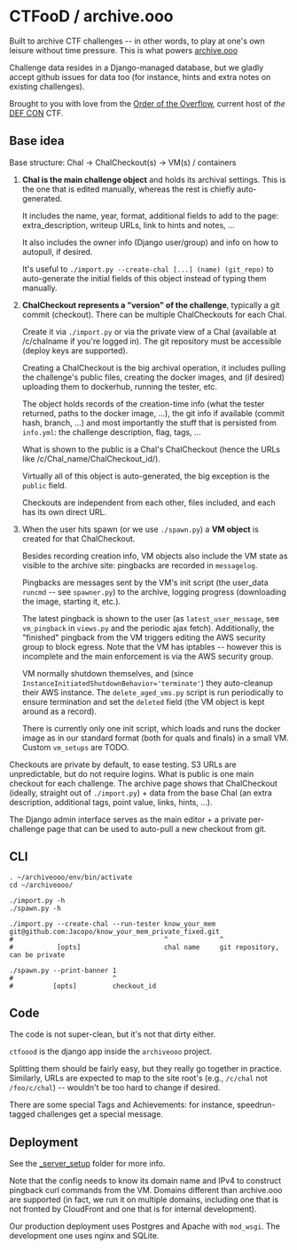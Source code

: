 # CTFooD / archive.ooo

Built to archive CTF challenges -- in other words, to play at one's own leisure without time pressure. This is what powers [archive.ooo](https://archive.ooo)

Challenge data resides in a Django-managed database, but we gladly accept github issues for data too (for instance, hints and extra notes on existing challenges).

Brought to you with love from the <a href="https://oooverflow.io">Order of the Overflow</a>, current host of *the* <a href="https://defcon.org">DEF CON</a> CTF.


## Base idea

Base structure: Chal -> ChalCheckout(s) -> VM(s) / containers

  1. **Chal is the main challenge object** and holds its archival settings. This is the one that is edited manually, whereas the rest is chiefly auto-generated.

     It includes the name, year, format, additional fields to add to the page: extra_description, writeup URLs, link to hints and notes, ...

     It also includes the owner info (Django user/group) and info on how to autopull, if desired.

     It's useful to `./import.py --create-chal [...] (name) (git_repo)` to auto-generate the initial fields of this object instead of typing them manually.



  2. **ChalCheckout represents a "version" of the challenge**, typically a git commit (checkout). There can be multiple ChalCheckouts for each Chal.

     Create it via `./import.py` or via the private view of a Chal (available at /c/chalname if you're logged in). The git repository must be accessible (deploy keys are supported).

     Creating a ChalCheckout is the big archival operation, it includes pulling the challenge's public files, creating the docker images, and (if desired) uploading them to dockerhub, running the tester, etc.

     The object holds records of the creation-time info (what the tester returned, paths to the docker image, ...), the git info if available (commit hash, branch, ...) and
     most importantly the stuff that is persisted from `info.yml`: the challenge description, flag, tags, ...

     What is shown to the public is a Chal's ChalCheckout (hence the URLs like /c/Chal_name/ChalCheckout_id/).

     Virtually all of this object is auto-generated, the big exception is the `public` field.

     Checkouts are independent from each other, files included, and each has its own direct URL.



  3. When the user hits spawn (or we use `./spawn.py`) a **VM object** is created for that ChalCheckout.

     Besides recording creation info, VM objects also include the VM state as visible to the archive site: pingbacks are recorded in `messagelog`.

     Pingbacks are messages sent by the VM's init script (the user_data `runcmd` -- see `spawner.py`) to the archive, logging progress (downloading the image, starting it, etc.).

     The latest pingback is shown to the user (as `latest_user_message`, see `vm_pingback` in `views.py` and the periodic ajax fetch).
     Additionally, the "finished" pingback from the VM triggers editing the AWS security group to block egress.
     Note that the VM has iptables -- however this is incomplete and the main enforcement is via the AWS security group.

     VM normally shutdown themselves, and (since `InstanceInitiatedShutdownBehavior='terminate'`) they auto-cleanup their AWS instance.
     The `delete_aged_vms.py` script is run periodically to ensure termination and set the `deleted` field (the VM object is kept around as a record).

     There is currently only one init script, which loads and runs the docker image as in our standard format (both for quals and finals) in a small VM. Custom `vm_setups` are TODO.


Checkouts are private by default, to ease testing. S3 URLs are unpredictable, but do not require logins.
What is public is one main checkout for each challenge. The archive page shows that ChalCheckout (ideally, straight out of `./import.py`) + data from the base Chal (an extra description, additional tags, point value, links, hints, ...).

The Django admin interface serves as the main editor + a private per-challenge page that can be used to auto-pull a new checkout from git.

## CLI

```
. ~/archiveooo/env/bin/activate
cd ~/archiveooo/

./import.py -h
./spawn.py -h

./import.py --create-chal --run-tester know_your_mem git@github.com:Jacopo/know_your_mem_private_fixed.git
#                                      ^             ^
#           [opts]                     chal name     git repository, can be private

./spawn.py --print-banner 1
#                         ^
#          [opts]         checkout_id
```

## Code
The code is not super-clean, but it's not that dirty either.

`ctfoood` is the django app inside the `archiveooo` project.

Splitting them should be fairly easy, but they really go together in practice. Similarly, URLs are expected to map to the site root's (e.g., `/c/chal` not `/foo/c/chal`) -- wouldn't be too hard to change if desired.

There are some special Tags and Achievements: for instance, speedrun-tagged challenges get a special message.


## Deployment

See the [_server_setup](./_server_setup) folder for more info.

Note that the config needs to know its domain name and IPv4 to construct pingback curl commands from the VM. Domains different than archive.ooo are supported (in fact, we run it on multiple domains, including one that is not fronted by CloudFront and one that is for internal development).

Our production deployment uses Postgres and Apache with `mod_wsgi`. The development one uses nginx and SQLite.
